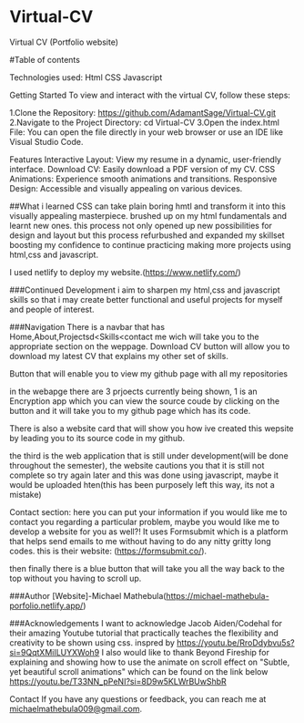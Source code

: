# Virtual-CV
Virtual CV (Portfolio website)

#Table of contents

Technologies used:
Html
CSS
Javascript

Getting Started
To view and interact with the virtual CV, follow these steps:

1.Clone the Repository:
https://github.com/AdamantSage/Virtual-CV.git
2.Navigate to the Project Directory:
cd Virtual-CV
3.Open the index.html File:
You can open the file directly in your web browser or use an IDE like Visual Studio Code.

Features
Interactive Layout: View my resume in a dynamic, user-friendly interface.
Download CV: Easily download a PDF version of my CV.
CSS Animations: Experience smooth animations and transitions.
Responsive Design: Accessible and visually appealing on various devices.

##What i learned
CSS can take plain boring hmtl and transform it into this visually appealing masterpiece. brushed up on my html fundamentals and learnt new ones. this process not only opened up new possibilities for design and layout but this process refurbushed and expanded my skillset boosting my confidence to continue practicing making more projects using html,css and javascript.

I used netlify to deploy my website.(https://www.netlify.com/)

###Continued Development
i aim to sharpen my html,css and javascript skills so that i may create better functional and useful projects for myself and people of interest.

###Navigation
There is a navbar that has Home,About,Projectsd<Skills<contact me wich will take you to the appropriate section on the weppage.
Download CV button will allow you to download my latest CV that explains my other set of skills.

Button that will enable you to view my github page with all my repositories

in the webapge there are 3 prjoects currently being shown, 1 is an Encryption app which you can view the source coude by clicking on the button and it will take you to my github page which has its code.

There is also a website card that will show you how ive created this wepsite by leading you to its source code in my github.

the third is the web application that is still under development(will be done throughout the semester), the website cautions you that it is still not complete so try again later and this was done using javascript, maybe it would be uploaded hten(this has been purposely left this way, its not a mistake)

Contact section: here you can put your information if you would like me to contact you regarding a particular problem, maybe you would like me to develop a website for you as well?! It uses Formsubmit which is a platform that helps send emails to me without having to do any nitty gritty long codes.
this is their website: (https://formsubmit.co/).

then finally there is a blue button that will take you all the way back to the top without you having to scroll up.

###Author
[Website]-Michael Mathebula(https://michael-mathebula-porfolio.netlify.app/)

###Acknowledgements
I want to acknowledge Jacob Aiden/Codehal for their amazing Youtube tutorial that practically teaches the flexibility and creativity to be shown using css.
inspred by https://youtu.be/RroDdybvu5s?si=9QqtXMiILUYXWoh9
I also would like to thank Beyond Fireship for explaining and showing how to use the animate on scroll effect on "Subtle, yet beautiful scroll animations" which can be found on the link below
https://youtu.be/T33NN_pPeNI?si=8D9w5KLWrBUwShbR

Contact
If you have any questions or feedback, you can reach me at michaelmathebula009@gmail.com.
